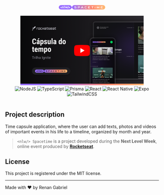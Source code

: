 <div align="center">
  <img alt="NLW Spacetime" src=".github/assets/nlw-spacetime-logo.svg" width="30%"/>
</div>

<br>

<div align="center">
  <a href="https://youtu.be/TvWS_5B5R1I" target="_blank">
    <img src=".github/assets/preview.png" alt="NLW Spacetime preview" style="width: 80%;">
  </a>

  <br>

  <!-- <a> -->

  <img alt="NodeJS" src="https://img.shields.io/badge/node.js-6DA55F?style=for-the-badge&logo=node.js&logoColor=white"/>
  <img alt="TypeScript" src="https://img.shields.io/badge/typescript-%23007ACC.svg?style=for-the-badge&logo=typescript&logoColor=white"/>
  <img alt="Prisma" src="https://img.shields.io/badge/Prisma-3982CE?style=for-the-badge&logo=Prisma&logoColor=white"/>
  <img alt="React" src="https://img.shields.io/badge/react-%2320232a.svg?style=for-the-badge&logo=react&logoColor=%2361DAFB"/>
  <img alt="React Native" src="https://img.shields.io/badge/react_native-%2320232a.svg?style=for-the-badge&logo=react&logoColor=%2361DAFB"/>
  <img alt="Expo" src="https://img.shields.io/badge/expo-1C1E24?style=for-the-badge&logo=expo&logoColor=#D04A37"/>
  <img alt="TailwindCSS" src="https://img.shields.io/badge/tailwindcss-%2338B2AC.svg?style=for-the-badge&logo=tailwind-css&logoColor=white"/>
    
  <!-- <a /> -->
</div>

<br>

## Project description

Time capsule application, where the user can add texts, photos and videos of important events in his life to a timeline, organized by month and year.

> `<nlw/> Spacetime` is a project developed during the **Next Level Week**, online event produced by [**Rocketseat**](https://www.rocketseat.com.br/).

## License

This project is registered under the MIT license.

---

Made with ❤️ by Renan Gabriel
